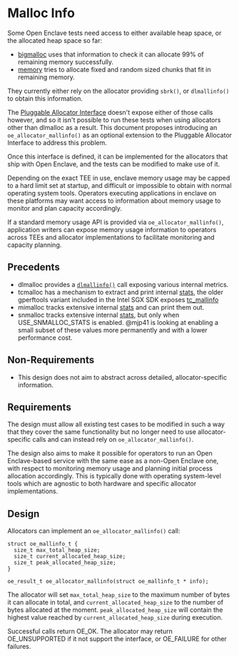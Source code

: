 Malloc Info
===========

Some Open Enclave tests need access to either available heap space, or the allocated heap space so far:

- [bigmalloc](https://github.com/openenclave/openenclave/blob/master/tests/bigmalloc) uses that information to check it can allocate 99% of remaining memory successfully.
- [memory](https://github.com/openenclave/openenclave/blob/master/tests/memory) tries to allocate fixed and random sized chunks that fit in remaining memory.

They currently either rely on the allocator providing `sbrk()`, or `dlmallinfo()` to obtain this information.

The [Pluggable Allocator Interface](https://github.com/openenclave/openenclave/blob/master/docs/DesignDocs/PluggableAllocators.md) doesn't expose either of those calls however, and so it isn't possible to run these tests when using allocators other than dlmalloc as a result. This document proposes introducing an `oe_allocator_mallinfo()` as an optional extension to the Pluggable Allocator Interface to address this problem.

Once this interface is defined, it can be implemented for the allocators that ship with Open Enclave, and the tests can be modified to make use of it.

Depending on the exact TEE in use, enclave memory usage may be capped to a hard limit set at startup, and difficult or impossible to obtain with normal operating system tools. Operators executing applications in enclave on these platforms may want access to information about memory usage to monitor and plan capacity accordingly.

If a standard memory usage API is provided via `oe_allocator_mallinfo()`, application writers can expose memory usage information to operators across TEEs and allocator implementations to facilitate monitoring and capacity planning.

Precedents
------

- dlmalloc provides a [`dlmallinfo()`](https://github.com/openenclave/openenclave/blob/master/3rdparty/dlmalloc/dlmalloc/malloc.h#L307) call exposing various internal metrics.
- tcmalloc has a mechanism to extract and print internal [stats](https://github.com/google/tcmalloc/blob/002b4f00d96701cfd43db3546cdeb63eb35d244e/tcmalloc/page_allocator.h#L56), the older gperftools variant included in the Intel SGX SDK exposes [tc_mallinfo](https://github.com/intel/linux-sgx/blob/c505e6129a8c95852045e5ec8b08b1b230a8952a/sdk/gperftools/gperftools-2.7/src/tcmalloc.cc#L1627)
- mimalloc tracks extensive internal [stats](https://github.com/microsoft/mimalloc/blob/master/doc/mimalloc-doc.h#L307) and can print them out.
- snmalloc tracks extensive internal [stats](https://github.com/microsoft/snmalloc/blob/d900e294243ede0c1f4ccd2f04a8dd6fab78e1ed/src/mem/allocstats.h), but only when USE_SNMALLOC_STATS is enabled. @mjp41 is looking at enabling a small subset of these values more permanently and with a lower performance cost.

Non-Requirements
-----

- This design does not aim to abstract across detailed, allocator-specific information.

Requirements
----

The design must allow all existing test cases to be modified in such a way that they cover the same functionality but no longer need to use allocator-specific calls and can instead rely on `oe_allocator_mallinfo()`.

The design also aims to make it possible for operators to run an Open Enclave-based service with the same ease as a non-Open Enclave one, with respect to monitoring memory usage and planning initial process allocation accordingly. This is typically done with operating system-level tools which are agnostic to both hardware and specific allocator implementations.

Design
---

Allocators can implement an `oe_allocator_mallinfo()` call:

```
struct oe_mallinfo_t {
  size_t max_total_heap_size;
  size_t current_allocated_heap_size;
  size_t peak_allocated_heap_size;
}

oe_result_t oe_allocator_mallinfo(struct oe_mallinfo_t * info);
```

The allocator will set `max_total_heap_size` to the maximum number of bytes it can allocate in total, and `current_allocated_heap_size` to the number of bytes allocated at the moment. `peak_allocated_heap_size` will contain the highest value reached by `current_allocated_heap_size` during execution.

Successful calls return OE_OK. The allocator may return OE_UNSUPPORTED if it not support the interface, or OE_FAILURE for other failures.
